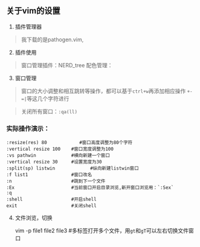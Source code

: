 
  ## 关于vim的设置 ##

1. 插件管理器

> 我下载的是pathogen.vim,

2. 插件使用

> 窗口管理插件：NERD_tree
  > 配色管理：

3. 窗口管理

> 窗口的大小调整和相互跳转等操作，都可以基于`ctrl+w`再添加相应操作 `+-=|`等这几个字符进行

> 关闭所有窗口：`:qa(ll)`


 ### 实际操作演示： ###

    :resize(res) 80            #窗口高度调整为80个字符
    :vertical resize 100    #窗口宽度调整为100
    :vs pathwin             #横向新建一个窗口
    :vertical resize 30     #设置宽度为30
    :split(sp) listwin             #纵向新建listwin窗口
    :f list1                #窗口改名
    :n                      #跳到下一个文件
    :Ex                     #当前窗口开启目录浏览,新开窗口浏览用：`:Sex`
    :q
    :shell                  #开启shell
    exit                    #关闭shell


4. 文件浏览，切换

    vim -p file1 file2 file3        #多标签打开多个文件，用`gt`和`gT`可以左右切换文件窗口

